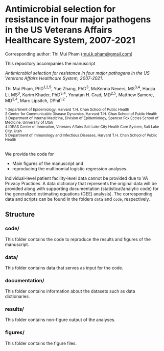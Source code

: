 # Antimicrobial selection for resistance in four major pathogens in the US Veterans Affairs Healthcare System, 2007-2021

Corresponding author: Thi Mui Pham (mui.k.pham@gmail.com)

This repository accompanies the manuscript 

*Antimicrobial selection for resistance in four major pathogens in the US Veterans Affairs Healthcare System, 2007-2021*. 

Thi Mui Pham, PhD<sup>1,2,5</sup>, Yue Zhang, PhD<sup>3</sup>, McKenna Nevers, MS<sup>3,4</sup>, Haojia Li, MS<sup>3</sup>, Karim Khader, PhD<sup>3,4</sup>, Yonatan H. Grad, MD<sup>2,5</sup>, Matthew Samore, MD<sup>3,4</sup>, Marc Lipsitch, DPhil<sup>1,2</sup>

<sub>
1 Department of Epidemiology, Harvard T.H. Chan School of Public Health<br>
2 Center for Communicable Disease Dynamics, Harvard T.H. Chan School of Public Health<br>
3 Department of Internal Medicine, Division of Epidemiology, Spencer Fox Eccles School of Medicine, University of Utah<br>
4 IDEAS Center of Innovation, Veterans Affairs Salt Lake City Health Care System, Salt Lake City, Utah<br>
5 Department of Immunology and Infectious Diseases, Harvard T.H. Chan School of Public Health<br>
</sub>
<br>

We provide the code for

- Main figures of the manuscript and
- reproducing the multinomial logistic regression analyses.

Individual-level patient facility-level data cannot be provided due to VA Privacy Practices. A data dictionary that represents the original data will be provided along with supporting documentation (statistical/analytic code) for the generalized estimating equations (GEE) analysis). The corresponding data and scripts can be found in the folders `data` and `code`, respectively. 

## Structure
### code/
This folder contains the code to reproduce the results and figures of the manuscript. 

### data/
This folder contains data that serves as input for the code. 

### documentation/
This folder contains information about the datasets such as data dictionaries. 

### results/
This folder contains non-figure output of the analyses. 

### figures/
This folder contains the figure files. 
